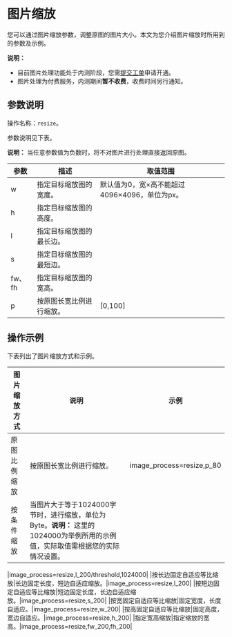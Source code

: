 # 图片缩放

您可以通过图片缩放参数，调整原图的图片大小。本文为您介绍图片缩放时所用到的参数及示例。

**说明：**

-   目前图片处理功能处于内测阶段，您需[提交工单](https://selfservice.console.aliyun.com/ticket/createIndex)申请开通。
-   图片处理为付费服务，内测期间**暂不收费**，收费时间另行通知。

## 参数说明

操作名称：`resize`。

参数说明见下表。

**说明：** 当任意参数值为负数时，将不对图片进行处理直接返回原图。

|参数|描述|取值范围|
|--|--|----|
|w|指定目标缩放图的宽度。|默认值为0，宽×高不能超过4096×4096，单位为px。|
|h|指定目标缩放图的高度。|
|l|指定目标缩放图的最长边。|
|s|指定目标缩放图的最短边。|
|fw、fh|指定目标缩放图的宽高。|
|p|按原图长宽比例进行缩放。|\[0,100\]|

## 操作示例

下表列出了图片缩放方式和示例。

|图片缩放方式|说明|示例|
|------|--|--|
|原图比例缩放|按原图长宽比例进行缩放。|image\_process=resize,p\_80|
|按条件缩放|当图片大于等于1024000字节时，进行缩放，单位为Byte。**说明：** 这里的1024000为举例所用的示例值，实际取值需根据您的实际情况设置。

|image\_process=resize,l\_200/threshold,1024000|
|按长边固定自适应等比缩放|长边固定长度，短边自适应缩放。|image\_process=resize,l\_200|
|按短边固定自适应等比缩放|短边固定长度，长边自适应缩放。|image\_process=resize,s\_200|
|按宽固定自适应等比缩放|固定宽度，长度自适应。|image\_process=resize,w\_200|
|按高固定自适应等比缩放|固定高度，宽边自适应。|image\_process=resize,h\_200|
|指定宽高缩放|指定缩放的宽高。|image\_process=resize,fw\_200,fh\_200|

